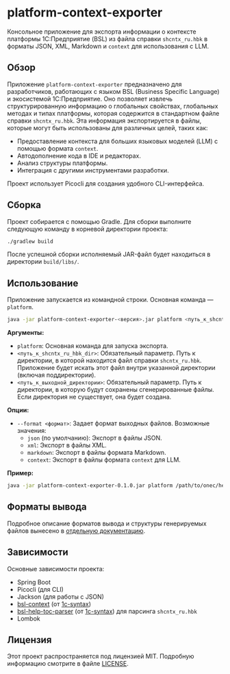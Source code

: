 # platform-context-exporter

Консольное приложение для экспорта информации о контексте платформы 1С:Предприятие (BSL) из файла справки `shcntx_ru.hbk` в форматы JSON, XML, Markdown и `context` для использования с LLM.

## Обзор

Приложение `platform-context-exporter` предназначено для разработчиков, работающих с языком BSL (Business Specific Language) и экосистемой 1С:Предприятие. Оно позволяет извлечь структурированную информацию о глобальных свойствах, глобальных методах и типах платформы, которая содержится в стандартном файле справки `shcntx_ru.hbk`. Эта информация экспортируется в файлы, которые могут быть использованы для различных целей, таких как:

*   Предоставление контекста для больших языковых моделей (LLM) с помощью формата `context`.
*   Автодополнение кода в IDE и редакторах.
*   Анализ структуры платформы.
*   Интеграция с другими инструментами разработки.

Проект использует Picocli для создания удобного CLI-интерфейса.

## Сборка

Проект собирается с помощью Gradle. Для сборки выполните следующую команду в корневой директории проекта:

```bash
./gradlew build
```

После успешной сборки исполняемый JAR-файл будет находиться в директории `build/libs/`.

## Использование

Приложение запускается из командной строки. Основная команда — `platform`.

```bash
java -jar platform-context-exporter-<версия>.jar platform <путь_к_shcntx_ru_hbk_dir> <путь_к_выходной_директории>
```

**Аргументы:**

*   `platform`: Основная команда для запуска экспорта.
*   `<путь_к_shcntx_ru_hbk_dir>`: Обязательный параметр. Путь к директории, в которой находится файл справки `shcntx_ru.hbk`. Приложение будет искать этот файл внутри указанной директории (включая поддиректории).
*   `<путь_к_выходной_директории>`: Обязательный параметр. Путь к директории, в которую будут сохранены сгенерированные файлы. Если директория не существует, она будет создана.

**Опции:**

*   `--format <формат>`: Задает формат выходных файлов. Возможные значения:
    *   `json` (по умолчанию): Экспорт в файлы JSON.
    *   `xml`: Экспорт в файлы XML.
    *   `markdown`: Экспорт в файлы формата Markdown.
    *   `context`: Экспорт в файлы формата `context` для LLM.

**Пример:**

```bash
java -jar platform-context-exporter-0.1.0.jar platform /path/to/onec/help/ /output/context/ --format context
```

## Форматы вывода

Подробное описание форматов вывода и структуры генерируемых файлов вынесено в [отдельную документацию](./documentation/formats.md).

## Зависимости

Основные зависимости проекта:

*   Spring Boot
*   Picocli (для CLI)
*   Jackson (для работы с JSON)
*   [bsl-context](https://github.com/1c-syntax/bsl-context) (от [1c-syntax](https://github.com/1c-syntax/))
*   [bsl-help-toc-parser](https://github.com/1c-syntax/bsl-help-toc-parser) (от [1c-syntax](https://github.com/1c-syntax/)) для парсинга `shcntx_ru.hbk`
*   Lombok

## Лицензия

Этот проект распространяется под лицензией MIT. Подробную информацию смотрите в файле [LICENSE](LICENSE).